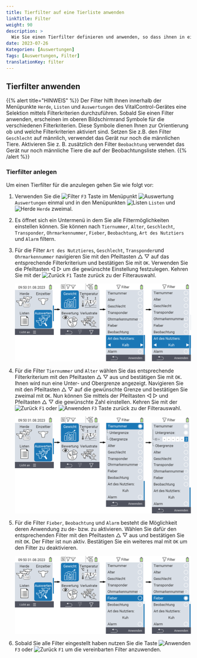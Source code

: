 ```yaml
---
title: Tierfilter auf eine Tierliste anwenden
linkTitle: Filter
weight: 90
description: >
  Wie Sie einen Tierfilter definieren und anwenden, so dass ihnen in einer Liste nur eine Teilmenge der auf dem Gerät vorhandenen Tiere angezeigt wird.
date: 2023-07-26
Kategorien: [Auswertungen]
Tags: [Auswertungen, Filter]
translationKey: filter
---
```

## Tierfilter anwenden
{{% alert title="HINWEIS" %}}
Der Filter hilft Ihnen innerhalb der Menüpunkte `Herde`, `Listen` und `Auswertungen` des VitalControl-Gerätes eine Selektion mittels Filterkriterien durchzuführen. Sobald Sie einen Filter anwenden, erscheinen im oberen Bildschirmrand Symbole für die verschiedenen Filterkriterien. Diese Symbole dienen Ihnen zur Orientierung ob und welche Filterkriterien aktiviert sind. Setzen Sie z.B. den Filter `Geschlecht` auf männlich, verwendet das Gerät nur noch die männlichen Tiere. Aktivieren Sie z. B. zusätzlich den Filter `Beobachtung` verwendet das Gerät nur noch männliche Tiere die auf der Beobachtungsliste stehen.
{{% /alert %}}

### Tierfilter anlegen

Um einen Tierfilter für die anzulegen gehen Sie wie folgt vor:

1. Verwenden Sie die <img src="/icons/filter.svg" width="25" align="bottom" alt="Filter" /> `F3` Taste im Menüpunkt <img src="/icons/evaluate.svg" width="25" align="bottom" alt="Auswertung" /> `Auswertungen` einmal und in den Menüpunkten <img src="/icons/listen.svg" width="25" align="bottom" alt="Listen" /> `Listen` und <img src="/icons/herde.svg" width="25" align="bottom" alt="Herde" /> `Herde` zweimal.

2. Es öffnet sich ein Untermenü in dem Sie alle Filtermöglichkeiten einstellen können. Sie können nach `Tiernummer`, `Alter`, `Geschlecht`, `Transponder`, `Ohrmarkennummer`, `Fieber`, `Beobachtung`, `Art des Nutztiers` und `Alarm` filtern.

3. Für die Filter `Art des Nutztieres`, `Geschlecht`, `Transponder`und `Ohrmarkennummer` navigieren Sie mit den Pfeiltasten △ ▽ auf das entsprechende Filterkriterium und bestätigen Sie mit `OK`. Verwenden Sie die Pfeiltasten ◁ ▷ um die gewünschte Einstellung festzulegen. Kehren Sie mit der <img src="/icons/back.svg" width="25" align="bottom" alt="Zurück" /> `F1` Taste zurück zu der Filterauswahl.

   ![VitalControl: Menüfolge Auswertungen Filter einstellen](bilder/filter3.png "Filter einstellen")

4. Für die Filter `Tiernummer` und `Alter` wählen Sie das entsprechende Filterkriterium mit den Pfeiltasten △ ▽ aus und bestätigen Sie mit `OK`. Ihnen wird nun eine Unter- und Obergrenze angezeigt. Navigieren Sie mit den Pfeiltasten △ ▽ auf die gewünschte Grenze und bestätigen Sie zweimal mit `OK`. Nun können Sie mittels der Pfeiltasten ◁ ▷  und Pfeiltasten △ ▽ die gewünschte Zahl einstellen. Kehren Sie mit der <img src="/icons/back.svg" width="25" align="bottom" alt="Zurück" /> `F1` oder <img src="/icons/anwenden.svg" width="25" align="bottom" alt="Anwenden" /> `F3` Taste zurück zu der Filterauswahl.

   ![VitalControl: Menüfolge Auswertungen Filter einstellen](bilder/filter1.png "Filter einstellen")

5. Für die Filter `Fieber`, `Beobachtung` und `Alarm` besteht die Möglichkeit deren Anwendung zu de- bzw. zu aktivieren. Wählen Sie dafür den entsprechenden Filter mit den Pfeiltasten △ ▽ aus und bestätigen Sie mit `OK`. Der Filter ist nun aktiv. Bestätigen Sie ein weiteres mal mit `OK` um den Filter zu deaktivieren.

   ![VitalControl: Menüfolge Auswertungen Filter einstellen](bilder/filter2.png "Filter einstellen")

6. Sobald Sie alle Filter eingestellt haben nutzen Sie die Taste <img src="/icons/anwenden.svg" width="25" align="bottom" alt="Anwenden" /> `F3` oder <img src="/icons/back.svg" width="25" align="bottom" alt="Zurück" /> `F1` um die vereinbarten Filter anzuwenden.
